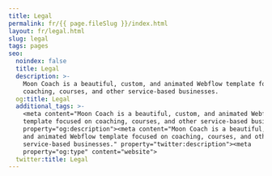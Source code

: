```yaml
---
title: Legal
permalink: fr/{{ page.fileSlug }}/index.html
layout: fr/legal.html
slug: legal
tags: pages
seo:
  noindex: false
  title: Legal
  description: >-
    Moon Coach is a beautiful, custom, and animated Webflow template focused on
    coaching, courses, and other service-based businesses.
  og:title: Legal
  additional_tags: >-
    <meta content="Moon Coach is a beautiful, custom, and animated Webflow
    template focused on coaching, courses, and other service-based businesses."
    property="og:description"><meta content="Moon Coach is a beautiful, custom,
    and animated Webflow template focused on coaching, courses, and other
    service-based businesses." property="twitter:description"><meta
    property="og:type" content="website">
  twitter:title: Legal
---
```



